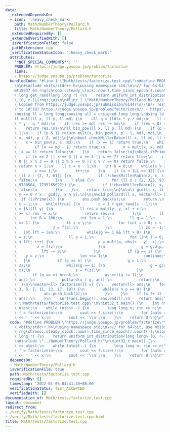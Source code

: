 ```yaml
---
data:
  _extendedDependsOn:
  - icon: ':heavy_check_mark:'
    path: Math/NumberTheory/Pollard.h
    title: Math/NumberTheory/Pollard.h
  _extendedRequiredBy: []
  _extendedVerifiedWith: []
  _isVerificationFailed: false
  _pathExtension: cpp
  _verificationStatusIcon: ':heavy_check_mark:'
  attributes:
    '*NOT_SPECIAL_COMMENTS*': ''
    PROBLEM: https://judge.yosupo.jp/problem/factorize
    links:
    - https://judge.yosupo.jp/problem/factorize
  bundledCode: "#line 1 \"Math/tests/factorize.test.cpp\"\n#define PROBLEM \"https://judge.yosupo.jp/problem/factorize\"\
    \n\n#include <bits/stdc++.h>\nusing namespace std;\n\n// for 64-bit, use mt19937_64\n\
    mt19937_64 rng(chrono::steady_clock::now().time_since_epoch().count());\nlong\
    \ long get_rand(long long r) {\n    return uniform_int_distribution<long long>\
    \ (0, r-1)(rng);\n}\n\n#line 1 \"Math/NumberTheory/Pollard.h\"\n// Pollard\n//\
    \ Copied from https://judge.yosupo.jp/submission/61447\n//\n// Tested:\n// - (up\
    \ to 10^18) https://judge.yosupo.jp/problem/factorize\n// - https://oj.vnoi.info/problem/icpc21_beta_l\n\
    \nusing ll = long long;\nusing ull = unsigned long long;\nusing ld = long double;\n\
    ll mult(ll x, ll y, ll md) {\n    ull q = (ld)x * y / md;\n    ll res = ((ull)x\
    \ * y - q * md);\n    if (res >= md) res -= md;\n    if (res < 0) res += md;\n\
    \    return res;\n}\n\nll bin_pow(ll x, ll p, ll md) {\n    if (p == 0) return\
    \ 1;\n    if (p & 1) return mult(x, bin_pow(x, p - 1, md), md);\n    return bin_pow(mult(x,\
    \ x, md), p / 2, md);\n}\n\nbool checkMillerRabin(ll x, ll md, ll s, int k) {\n\
    \    x = bin_pow(x, s, md);\n    if (x == 1) return true;\n    while(k--) {\n\
    \        if (x == md - 1) return true;\n        x = mult(x, x, md);\n        if\
    \ (x == 1) return false;\n    }\n    return false;\n}\nbool isPrime(ll x) {\n\
    \    if (x == 2 || x == 3 || x == 5 || x == 7) return true;\n    if (x % 2 ==\
    \ 0 || x % 3 == 0 || x % 5 == 0 || x % 7 == 0) return false;\n    if (x < 121)\
    \ return x > 1;\n    ll s = x - 1;\n    int k = 0;\n    while(s % 2 == 0) {\n\
    \        s >>= 1;\n        k++;\n    }\n    if (x < 1LL << 32) {\n        for\
    \ (ll z : {2, 7, 61}) {\n            if (!checkMillerRabin(z, x, s, k)) return\
    \ false;\n        }\n    } else {\n        for (ll z : {2, 325, 9375, 28178, 450775,\
    \ 9780504, 1795265022}) {\n            if (!checkMillerRabin(z, x, s, k)) return\
    \ false;\n        }\n    }\n    return true;\n}\n\nll gcd(ll x, ll y) {\n    return\
    \ y == 0 ? x : gcd(y, x % y);\n}\n\nvoid pollard(ll x, vector<ll> &ans) {\n  \
    \  if (isPrime(x)) {\n        ans.push_back(x);\n        return;\n    }\n    ll\
    \ c = 1;\n    while(true) {\n        c = 1 + get_rand(x - 1);\n        auto f\
    \ = [&](ll y) {\n            ll res = mult(y, y, x) + c;\n            if (res\
    \ >= x) res -= x;\n            return res;\n        };\n        ll y = 2;\n  \
    \      int B = 100;\n        int len = 1;\n        ll g = 1;\n        while(g\
    \ == 1) {\n            ll z = y;\n            for (int i = 0; i < len; i++) {\n\
    \                z = f(z);\n            }\n            ll zs = -1;\n         \
    \   int lft = len;\n            while(g == 1 && lft > 0) {\n                zs\
    \ = z;\n                ll p = 1;\n                for (int i = 0; i < B && i\
    \ < lft; i++) {\n                    p = mult(p, abs(z - y), x);\n           \
    \         z = f(z);\n                }\n                g = gcd(p, x);\n     \
    \           lft -= B;\n            }\n            if (g == 1) {\n            \
    \    y = z;\n                len <<= 1;\n                continue;\n         \
    \   }\n            if (g == x) {\n                g = 1;\n                z =\
    \ zs;\n                while(g == 1) {\n                    g = gcd(abs(z - y),\
    \ x);\n                    z = f(z);\n                }\n            }\n     \
    \       if (g == x) break;\n            assert(g != 1);\n            pollard(g,\
    \ ans);\n            pollard(x / g, ans);\n            return;\n        }\n  \
    \  }\n}\nvector<ll> factorize(ll x) {\n    vector<ll> ans;\n    for (ll p : {2,\
    \ 3, 5, 7, 11, 13, 17, 19}) {\n        while(x % p == 0) {\n            x /= p;\n\
    \            ans.push_back(p);\n        }\n    }\n    if (x != 1) {\n        pollard(x,\
    \ ans);\n    }\n    sort(ans.begin(), ans.end());\n    return ans;\n}\n#line 13\
    \ \"Math/tests/factorize.test.cpp\"\n\nint32_t main() {\n    int ntest; cin >>\
    \ ntest;\n    while (ntest--) {\n        long long n; cin >> n;\n        auto\
    \ f = factorize(n);\n        cout << f.size();\n        for (auto x : f) cout\
    \ << ' ' << x;\n        cout << '\\n';\n    }\n    return 0;\n}\n"
  code: "#define PROBLEM \"https://judge.yosupo.jp/problem/factorize\"\n\n#include\
    \ <bits/stdc++.h>\nusing namespace std;\n\n// for 64-bit, use mt19937_64\nmt19937_64\
    \ rng(chrono::steady_clock::now().time_since_epoch().count());\nlong long get_rand(long\
    \ long r) {\n    return uniform_int_distribution<long long> (0, r-1)(rng);\n}\n\
    \n#include \"../NumberTheory/Pollard.h\"\n\nint32_t main() {\n    int ntest; cin\
    \ >> ntest;\n    while (ntest--) {\n        long long n; cin >> n;\n        auto\
    \ f = factorize(n);\n        cout << f.size();\n        for (auto x : f) cout\
    \ << ' ' << x;\n        cout << '\\n';\n    }\n    return 0;\n}\n"
  dependsOn:
  - Math/NumberTheory/Pollard.h
  isVerificationFile: true
  path: Math/tests/factorize.test.cpp
  requiredBy: []
  timestamp: '2022-01-06 04:41:45+08:00'
  verificationStatus: TEST_ACCEPTED
  verifiedWith: []
documentation_of: Math/tests/factorize.test.cpp
layout: document
redirect_from:
- /verify/Math/tests/factorize.test.cpp
- /verify/Math/tests/factorize.test.cpp.html
title: Math/tests/factorize.test.cpp
---
```

